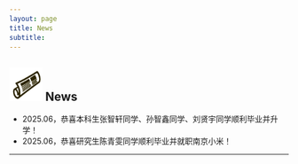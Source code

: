 ```yaml
---
layout: page
title: News
subtitle: 
---
```


<img src="https://github.com/DrMeizhuLi/DrMeizhuLi.github.io/blob/master/assets/img/news.png?raw=true" height="60" width="60"> News
---

- 2025.06，恭喜本科生张智轩同学、孙智鑫同学、刘贤宇同学顺利毕业并升学！
- 2025.06，恭喜研究生陈青雯同学顺利毕业并就职南京小米！
  
---
